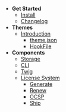<!-- docs/_sidebar.md -->

- **Get Started**
  - [Install](/#crispcms-dockerized)
  - [Changelog](/CHANGELOG)
- **Themes**
  - [Introduction](/themes/introduction)
    - [theme.json](/themes/json)
    - [HookFile](/themes/hook)
- **Components**
  - [Storage](/components/storage)
  - [CLI](/components/cli)
  - [Twig](/components/twig/introduction)
  - [License System](/components/license/introduction)
    - [Generate](/components/license/generate)
    - [Renew](/components/license/renew)
    - [OCSP](/components/license/ocsp)
    - [Ship](/components/license/ship)
